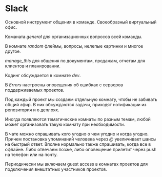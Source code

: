 # Slack

Основной инструмент общения в команде. Своеобразный виртуальный офис. 

Команата *general* для организационных вопросов всей команды.

В комнате *random* флеймы, вопросы, нелепые картинки и многое другое.

*manage_this* для общения по документам, продажам, отчетам для клиентов и планировании.

Кодинг обсуждается в комнате *dev*.

В *Errors* настроены оповещения об ошибках с серверов поддерживаемых проектов.

Под каждый проект мы создаем отдельную комнату, чтобы не забивать общий эфир. В них обсуждаются задачи, приходят нотификации из репозитория и о деплоях.

Иногда появляются тематические комнаты по разным темам, любой может организовать такую комнату при необходимости.

В чате можно спрашивать кого угодно о чем угодно и когда угодно. Причем постановка упоминаний человека через *@* увеличивает шансы на быстрый ответ. Вполне нормально также спрашивать, когда все в офлайне. Либо отвечаем позже, либо оповещение прилетит через push на телефон или на почту.

Периодически мы включаем guest access в комнатах проектов для подключения внештатных участников проектов.
